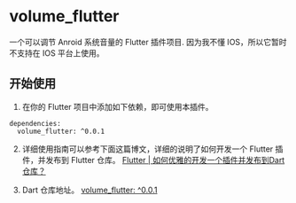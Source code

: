 # volume_flutter

一个可以调节 Anroid 系统音量的 Flutter 插件项目. 因为我不懂 IOS，所以它暂时不支持在 IOS 平台上使用。

## 开始使用
1. 在你的 Flutter 项目中添加如下依赖，即可使用本插件。
```
dependencies:
  volume_flutter: ^0.0.1
```

2. 详细使用指南可以参考下面这篇博文，详细的说明了如何开发一个 Flutter 插件，并发布到 Flutter 仓库。
[Flutter | 如何优雅的开发一个插件并发布到Dart仓库？](https://juejin.cn/post/6961565875035963399)


3. Dart 仓库地址。
[volume_flutter: ^0.0.1](https://pub.dev/packages/volume_flutter)

